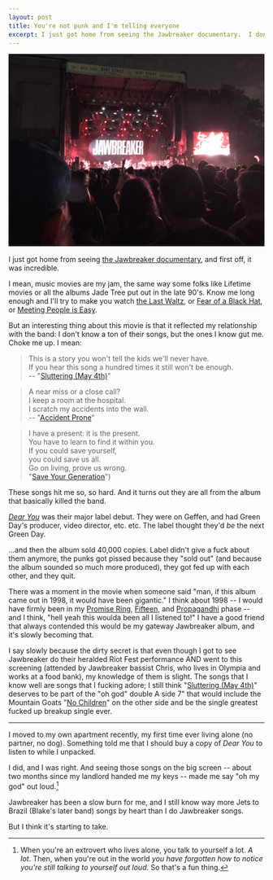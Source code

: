 ```yaml
---
layout: post
title: You're not punk and I'm telling everyone
excerpt: I just got home from seeing the Jawbreaker documentary.  I don't know a ton of their songs, but the ones I know gut me.
---
```


![Jawbreaker playing at Riot Fest](/images/jawbreaker.jpg)

I just got home from seeing [the Jawbreaker documentary][doc], and first off, it was incredible.

I mean, music movies are my jam, the same way some folks like Lifetime movies or all the albums Jade Tree put out in the late 90's. Know me long enough and I'll try to make you watch [the Last Waltz][last], or [Fear of a Black Hat][fear], or [Meeting People is Easy][radiohead].

But an interesting thing about this movie is that it reflected my relationship with the band: I don't know a ton of their songs, but the ones I know gut me. Choke me up. I mean:

> This is a story you won't tell the kids we'll never have.  
>If you hear this song a hundred times it still won't be enough.  
> -- "[Sluttering (May 4th)][sluttering]"    


>A near miss or a close call?  
>I keep a room at the hospital.  
>I scratch my accidents into the wall.  
>-- "[Accident Prone][accident]"  


>I have a present: it is the present.  
>You have to learn to find it within you.  
>If you could save yourself,  
>you could save us all.  
>Go on living, prove us wrong.  
> "[Save Your Generation][save]")  

These songs hit me so, so hard. And it turns out they are all from the album that basically killed the band.

[_Dear You_][dear] was their major label debut. They were on Geffen, and had Green Day's producer, video director, etc. etc. The label thought they'd *be* the next Green Day. 

...and then the album sold 40,000 copies. Label didn't give a fuck about them anymore, the punks got pissed because they "sold out" (and because the album sounded so much more produced), they got fed up with each other, and they quit.

There was a moment in the movie when someone said "man, if this album came out in 1998, it would have been gigantic." I think about 1998 -- I would have firmly been in my [Promise Ring][tpr], [Fifteen][fifteen], and [Propagandhi][propa] phase -- and I think, "hell yeah this woulda been all I listened to!" I have a good friend that always contended this would be my gateway Jawbreaker album, and it's slowly becoming that. 

I say slowly because the dirty secret is that even though I got to see Jawbreaker do their heralded Riot Fest performance AND went to this screening (attended by Jawbreaker bassist Chris, who lives in Olympia and works at a food bank), my knowledge of them is slight. The songs that I know well are songs that I fucking adore; I still think "[Sluttering (May 4th)][sluttering]" deserves to be part of the "oh god" double A side 7" that would include the Mountain Goats "[No Children][nokids]" on the other side and be the single greatest fucked up breakup single ever. 

***

I moved to my own apartment recently, my first time ever living alone (no partner, no dog). Something told me that I should buy a copy of _Dear You_ to listen to while I unpacked.

I did, and I was right. And seeing those songs on the big screen -- about two months since my landlord handed me my keys -- made me say "oh my god" out loud.[^1]

Jawbreaker has been a slow burn for me, and I still know way more Jets to Brazil (Blake's later band) songs by heart than I do Jawbreaker songs. 

But I think it's starting to take.

[^1]: When you're an extrovert who lives alone, you talk to yourself a lot. _A lot_. Then, when you're out in the world _you have forgotten how to notice you're still talking to yourself out loud._ So that's a fun thing.

[doc]: https://www.dontbreakdown.com/
[dear]: https://www.youtube.com/watch?v=-CKiR7DYGxk
[last]: http://www.imdb.com/title/tt0077838/
[fear]: http://www.imdb.com/title/tt0106880/?ref_=nv_sr_1
[radiohead]: http://www.imdb.com/title/tt0195909/?ref_=nv_sr_1
[accident]: https://www.youtube.com/watch?v=T4BlLskdYtg
[save]: https://www.youtube.com/watch?v=v1ZNZ_G9llQ
[tpr]: https://www.youtube.com/watch?v=srU0xhkfIFw
[fifteen]: https://www.youtube.com/watch?v=N6aJET24Auw
[propa]: https://www.youtube.com/watch?v=fbRQieiX1H0
[sluttering]: https://www.youtube.com/watch?v=iP1lJRcEfEI
[nokids]: https://www.youtube.com/watch?v=Vm-NW1RwPY8